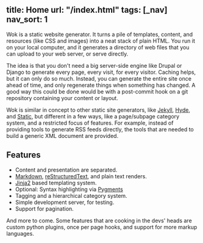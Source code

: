 title: Home
url: "/index.html"
tags: [_nav]
nav_sort: 1
---
Wok is a static website generator. It turns a pile of templates,
content, and resources (like CSS and images) into a neat stack of plain
HTML. You run it on your local computer, and it generates a directory of
web files that you can upload to your web server, or serve directly.

The idea is that you don't need a big server-side engine like Drupal or
Django to generate every page, every visit, for every visitor. Caching
helps, but it can only do so much. Instead, you can generate the entire
site once ahead of time, and only regenerate things when something has
changed. A good way this could be done would be with a post-commit hook
on a git repository containing your content or layout.

Wok is similar in concept to other static site generators, like
[Jekyll][], [Hyde][], and [Static][], but different in a few ways, like
a page/subpage category system, and a restricted focus of features. For
example, instead of providing tools to generate RSS feeds directly, the
tools that are needed to build a generic XML document are provided.

[jekyll]: https://github.com/mojombo/jekyll
[hyde]: https://github.com/lakshmivyas/hyde
[static]: http://static.newqdev.com/

Features
--------

-   Content and presentation are separated.
-   [Markdown][mkd], [reStructuredText][rst], and plain text renders.
-   [Jinja2][] based templating system.
-   Optional: Syntax highlighting via [Pygments][]
-   Tagging and a hierarchical category system.
-   Simple development server, for testing.
-   Support for pagination.

And more to come. Some features that are cooking in the devs' heads are
custom python plugins, once per page hooks, and support for more markup
languages.

[jinja2]: http://jinja.pocoo.org
[mkd]: http://daringfireball.net/projects/markdown/
[rst]: http://docutils.sourceforge.net/rst.html
[pygments]: http://pygments.org/
